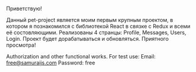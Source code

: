 Приветствую!

Данный pet-project является моим первым крупным проектом, в котором я познакомился с библиотекой React в связке с Redux и всеми её состовляющими. Реализованы 4 странцы: Profile, Messages, Users, Login. Проект будет дорабатываться и обновляться. Приятного просмотра! 

Authorization and other functional works.
For test use:
Email: free@samuraijs.com
Password: free
